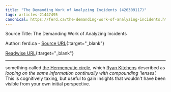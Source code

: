 ```yaml
---
title: "The Demanding Work of Analyzing Incidents (426309117)"
tags: articles-21447495
canonical: https://ferd.ca/the-demanding-work-of-analyzing-incidents.html
---
```


Source Title: The Demanding Work of Analyzing Incidents

Author: ferd.ca - [Source URL](https://ferd.ca/the-demanding-work-of-analyzing-incidents.html){:target="_blank"}

[Readwise URL](https://readwise.io/open/426309117){:target="_blank"}

---

something called [the Hermeneutic circle](https://en.wikipedia.org/wiki/Hermeneutic_circle), which [Ryan Kitchens](https://twitter.com/this_hits_home) described as *looping on the same information continually with compounding 'lenses'.* This is cognitively taxing, but useful to gain insights that wouldn't have been visible from your own initial perspective.
